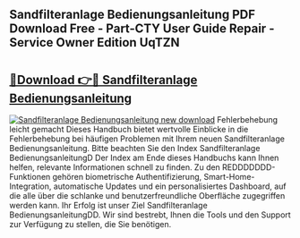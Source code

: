 ## Sandfilteranlage Bedienungsanleitung PDF Download Free - Part-CTY User Guide Repair - Service Owner Edition UqTZN

# <h2><a href="http://df3yfb.blite.top/?on=Sandfilteranlage+Bedienungsanleitung">🔗Download 👉🔴 Sandfilteranlage Bedienungsanleitung</a></h2>

[![Sandfilteranlage Bedienungsanleitung new download](https://i.imgur.com/lujVjoI.png)](http://df3yfb.blite.top/?on=Sandfilteranlage+Bedienungsanleitung)
Fehlerbehebung leicht gemacht Dieses Handbuch bietet wertvolle Einblicke in die Fehlerbehebung bei häufigen Problemen mit Ihrem neuen Sandfilteranlage Bedienungsanleitung. Bitte beachten Sie den Index Sandfilteranlage BedienungsanleitungD Der Index am Ende dieses Handbuchs kann Ihnen helfen, relevante Informationen schnell zu finden. Zu den REDDDDDDD-Funktionen gehören biometrische Authentifizierung, Smart-Home-Integration, automatische Updates und ein personalisiertes Dashboard, auf die alle über die schlanke und benutzerfreundliche Oberfläche zugegriffen werden kann. Ihr Erfolg ist unser Ziel Sandfilteranlage BedienungsanleitungDD. Wir sind bestrebt, Ihnen die Tools und den Support zur Verfügung zu stellen, die Sie benötigen.
